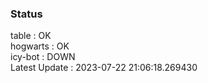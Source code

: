 ### Status


table : OK  
hogwarts : OK  
icy-bot : DOWN  
Latest Update : 2023-07-22 21:06:18.269430
